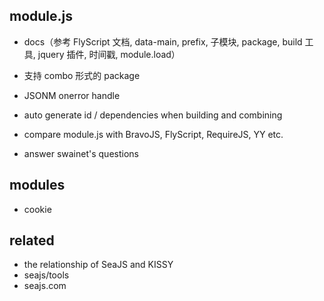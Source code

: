 
 module.js
-----------

 - docs（参考 FlyScript 文档, data-main, prefix, 子模块, package,
   build 工具, jquery 插件, 时间戳, module.load）

 - 支持 combo 形式的 package
 - JSONM onerror handle
 - auto generate id / dependencies when building and combining

 - compare module.js with BravoJS, FlyScript, RequireJS, YY etc.
 - answer swainet's questions


 modules
---------
 - cookie


  related
----------
 - the relationship of SeaJS and KISSY
 - seajs/tools
 - seajs.com
